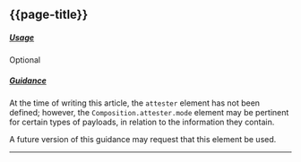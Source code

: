 ## {{page-title}}

<h5><ins>Usage</ins></h5>

<span class="mro-circle optional" title="Optional"></span> Optional


<h5><ins>Guidance</ins></h5>

At the time of writing this article, the `attester` element has not been defined; however, the `Composition.attester.mode` element may be pertinent for certain types of payloads, in relation to the information they contain.

A future version of this guidance may request that this element be used.

---
